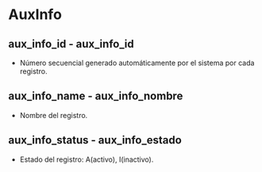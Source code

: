 # AuxInfo

## aux_info_id - aux_info_id
* Número secuencial generado automáticamente por el sistema por cada registro.

## aux_info_name - aux_info_nombre
* Nombre del registro.

## aux_info_status - aux_info_estado
* Estado del registro: A(activo), I(inactivo).
